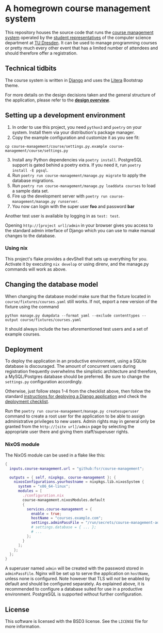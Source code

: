 # A homegrown course management system

This repository houses the source code that runs the [course management system](https://kurse.ifsr.de) operated by the [student representatives](https://www.ifsr.de) of the computer science department at [TU Dresden](https://tu-dresden.de). It can be used to manage programming courses or pretty much every other event that has a limited number of attendees and should therefore offer a registration.

## Technical tidbits

The course system is written in [Django](https://djangoproject.com/) and uses the [Litera](https://bootswatch.com/litera/) Bootstrap theme.

For more details on the design decisions taken and the general structure of the application, please refer to the [**design overview**](./OVERVIEW.md).

## Setting up a development environment

1. In order to use this project, you need `python3` and `poetry` on your system. Install them via your distribution's package manager.
2. Copy the example configuration and customize it as you see fit:
```
cp course-management/course/settings.py.example course-management/course/settings.py
```
3. Install any Python dependencies via `poetry install`. PostgreSQL support is gated behind a poetry extra. If you need it, run `poetry install -E pgsql`.
4. Run `poetry run course-management/manage.py migrate` to apply the database migrations.
5. Run `poetry run course-management/manage.py loaddata courses` to load a sample data set.
6. Fire up the development server with `poetry run course-management/manage.py runserver`.
7. You now can login with the super user **foo** and password **bar**

Another test user is available by logging in as `test: test`.

Opening `http://[project url]/admin` in your browser gives you access to the standard admin interface of Django which you can use to make manual changes to the database.

### Using nix

This project's flake provides a devShell that sets up everything for you. Activate it by executing `nix develop` or using direnv, and the manage.py commands will work as above.

## Changing the database model

When changing the database model make sure that the fixture located in `course/fixtures/courses.yaml` still works.
If not, export a new version of the fixture using the command
```
python manage.py dumpdata --format yaml --exclude contenttypes --output course/fixtures/courses.yaml
```
It should always include the two aforementioned test users and a set of example courses.

## Deployment

To deploy the application in an productive environment, using a SQLite database is discouraged.
The amount of concurrent users during registration frequently overwhelms the simplistic architecture and therefore, a MySQL/Postgres database should be preferred.
Be sure to change the `settings.py` configuration accordingly.

Otherwise, just follow steps 1-4 from the checklist above, then follow the standard [instructions for deploying a Django application](https://docs.djangoproject.com/en/3.2/howto/deployment/) and check the [deployment checklist](https://docs.djangoproject.com/en/3.2/howto/deployment/checklist/).

Run the `poetry run course-management/manage.py createsuperuser` command to create a root user for the application to be able to assign administrative privileges to new users.
Admin rights may in general only be granted from the `http://[site url]/admin` page by selecting the appropriate user there and giving them staff/superuser rights.

### NixOS module

The NixOS module can be used in a flake like this:
```nix
{
  inputs.course-management.url = "github:fsr/course-management";

  outputs = { self, nixpkgs, course-management }: {
    nixosConfigurations.yourhostname = nixpkgs.lib.nixosSystem {
      system = "x86_64-linux";
      modules = [
        ./configuration.nix
        course-management.nixosModules.default
        {
          services.course-management = {
            enable = true;
            hostName = "courses.example.com";
            settings.adminPassFile = "/run/secrets/course-management-adminPass";
            # settings.database = { ... };
            # ...
          };
        }
      ];
    };
  };
}
```
A superuser named `admin` will be created with the password stored in `adminPassFile`.
Nginx will be set up to serve the application on `hostName`, unless none is configured.
Note however that TLS will *not* be enabled by default and should be configured separately.
As explained above, it is recommended to configure a database suited for use in a productive environment. PostgreSQL is supported without further configuration.

## License

This software is licensed with the BSD3 license. See the `LICENSE` file for more information.

